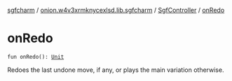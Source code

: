 [sgfcharm](../../index.md) / [onion.w4v3xrmknycexlsd.lib.sgfcharm](../index.md) / [SgfController](index.md) / [onRedo](./on-redo.md)

# onRedo

`fun onRedo(): `[`Unit`](https://kotlinlang.org/api/latest/jvm/stdlib/kotlin/-unit/index.html)

Redoes the last undone move, if any, or plays the main variation otherwise.

